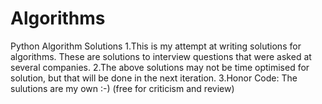# Algorithms
Python Algorithm Solutions
1.This is my attempt at writing solutions for algorithms. These are solutions to interview questions that were asked at several companies.
2.The above solutions may not be time optimised for solution, but that will be done in the next iteration.
3.Honor Code: The sulutions are my own :-) (free for criticism and review)
